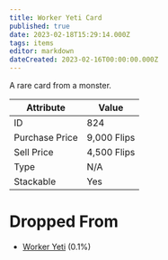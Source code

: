 ```yaml
---
title: Worker Yeti Card
published: true
date: 2023-02-18T15:29:14.000Z
tags: items
editor: markdown
dateCreated: 2023-02-16T00:00:00.000Z
---
```


A rare card from a monster.

|Attribute|Value|
|-|-|
|ID|824|
|Purchase Price|9,000 Flips|
|Sell Price|4,500 Flips|
|Type|N/A|
|Stackable|Yes|


# Dropped From
 * [Worker Yeti](/monsters/worker-yeti.md) (0.1%)
